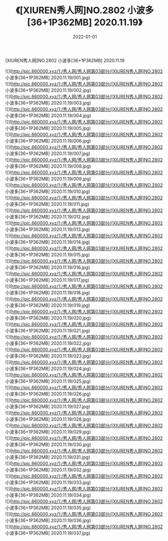 ﻿---
layout: post
title:  《[XIUREN秀人网]NO.2802 小波多[36+1P362MB] 2020.11.19》
date:   2022-01-01
img: http://pic.660000.xyz/1:/秀人网/秀人网第03部分/[XIUREN秀人网]NO.2802 小波多[36+1P362MB] 2020.11.19/000.jpg
categories: [美女, 清纯, 唯美]
---

[XIUREN秀人网]NO.2802 小波多[36+1P362MB] 2020.11.19

 ![](http://pic.660000.xyz/1:/秀人网/秀人网第03部分/[XIUREN秀人网]NO.2802 小波多[36+1P362MB] 2020.11.19/001.jpg) <br>![](http://pic.660000.xyz/1:/秀人网/秀人网第03部分/[XIUREN秀人网]NO.2802 小波多[36+1P362MB] 2020.11.19/002.jpg) <br>![](http://pic.660000.xyz/1:/秀人网/秀人网第03部分/[XIUREN秀人网]NO.2802 小波多[36+1P362MB] 2020.11.19/003.jpg) <br>![](http://pic.660000.xyz/1:/秀人网/秀人网第03部分/[XIUREN秀人网]NO.2802 小波多[36+1P362MB] 2020.11.19/004.jpg) <br>![](http://pic.660000.xyz/1:/秀人网/秀人网第03部分/[XIUREN秀人网]NO.2802 小波多[36+1P362MB] 2020.11.19/005.jpg) <br>![](http://pic.660000.xyz/1:/秀人网/秀人网第03部分/[XIUREN秀人网]NO.2802 小波多[36+1P362MB] 2020.11.19/006.jpg) <br>![](http://pic.660000.xyz/1:/秀人网/秀人网第03部分/[XIUREN秀人网]NO.2802 小波多[36+1P362MB] 2020.11.19/007.jpg) <br>![](http://pic.660000.xyz/1:/秀人网/秀人网第03部分/[XIUREN秀人网]NO.2802 小波多[36+1P362MB] 2020.11.19/008.jpg) <br>![](http://pic.660000.xyz/1:/秀人网/秀人网第03部分/[XIUREN秀人网]NO.2802 小波多[36+1P362MB] 2020.11.19/009.jpg) <br>![](http://pic.660000.xyz/1:/秀人网/秀人网第03部分/[XIUREN秀人网]NO.2802 小波多[36+1P362MB] 2020.11.19/010.jpg) <br>![](http://pic.660000.xyz/1:/秀人网/秀人网第03部分/[XIUREN秀人网]NO.2802 小波多[36+1P362MB] 2020.11.19/011.jpg) <br>![](http://pic.660000.xyz/1:/秀人网/秀人网第03部分/[XIUREN秀人网]NO.2802 小波多[36+1P362MB] 2020.11.19/012.jpg) <br>![](http://pic.660000.xyz/1:/秀人网/秀人网第03部分/[XIUREN秀人网]NO.2802 小波多[36+1P362MB] 2020.11.19/013.jpg) <br>![](http://pic.660000.xyz/1:/秀人网/秀人网第03部分/[XIUREN秀人网]NO.2802 小波多[36+1P362MB] 2020.11.19/014.jpg) <br>![](http://pic.660000.xyz/1:/秀人网/秀人网第03部分/[XIUREN秀人网]NO.2802 小波多[36+1P362MB] 2020.11.19/015.jpg) <br>![](http://pic.660000.xyz/1:/秀人网/秀人网第03部分/[XIUREN秀人网]NO.2802 小波多[36+1P362MB] 2020.11.19/016.jpg) <br>![](http://pic.660000.xyz/1:/秀人网/秀人网第03部分/[XIUREN秀人网]NO.2802 小波多[36+1P362MB] 2020.11.19/017.jpg) <br>![](http://pic.660000.xyz/1:/秀人网/秀人网第03部分/[XIUREN秀人网]NO.2802 小波多[36+1P362MB] 2020.11.19/018.jpg) <br>![](http://pic.660000.xyz/1:/秀人网/秀人网第03部分/[XIUREN秀人网]NO.2802 小波多[36+1P362MB] 2020.11.19/019.jpg) <br>![](http://pic.660000.xyz/1:/秀人网/秀人网第03部分/[XIUREN秀人网]NO.2802 小波多[36+1P362MB] 2020.11.19/020.jpg) <br>![](http://pic.660000.xyz/1:/秀人网/秀人网第03部分/[XIUREN秀人网]NO.2802 小波多[36+1P362MB] 2020.11.19/021.jpg) <br>![](http://pic.660000.xyz/1:/秀人网/秀人网第03部分/[XIUREN秀人网]NO.2802 小波多[36+1P362MB] 2020.11.19/022.jpg) <br>![](http://pic.660000.xyz/1:/秀人网/秀人网第03部分/[XIUREN秀人网]NO.2802 小波多[36+1P362MB] 2020.11.19/023.jpg) <br>![](http://pic.660000.xyz/1:/秀人网/秀人网第03部分/[XIUREN秀人网]NO.2802 小波多[36+1P362MB] 2020.11.19/024.jpg) <br>![](http://pic.660000.xyz/1:/秀人网/秀人网第03部分/[XIUREN秀人网]NO.2802 小波多[36+1P362MB] 2020.11.19/025.jpg) <br>![](http://pic.660000.xyz/1:/秀人网/秀人网第03部分/[XIUREN秀人网]NO.2802 小波多[36+1P362MB] 2020.11.19/026.jpg) <br>![](http://pic.660000.xyz/1:/秀人网/秀人网第03部分/[XIUREN秀人网]NO.2802 小波多[36+1P362MB] 2020.11.19/027.jpg) <br>![](http://pic.660000.xyz/1:/秀人网/秀人网第03部分/[XIUREN秀人网]NO.2802 小波多[36+1P362MB] 2020.11.19/028.jpg) <br>![](http://pic.660000.xyz/1:/秀人网/秀人网第03部分/[XIUREN秀人网]NO.2802 小波多[36+1P362MB] 2020.11.19/029.jpg) <br>![](http://pic.660000.xyz/1:/秀人网/秀人网第03部分/[XIUREN秀人网]NO.2802 小波多[36+1P362MB] 2020.11.19/030.jpg) <br>![](http://pic.660000.xyz/1:/秀人网/秀人网第03部分/[XIUREN秀人网]NO.2802 小波多[36+1P362MB] 2020.11.19/031.jpg) <br>![](http://pic.660000.xyz/1:/秀人网/秀人网第03部分/[XIUREN秀人网]NO.2802 小波多[36+1P362MB] 2020.11.19/032.jpg) <br>![](http://pic.660000.xyz/1:/秀人网/秀人网第03部分/[XIUREN秀人网]NO.2802 小波多[36+1P362MB] 2020.11.19/033.jpg) <br>![](http://pic.660000.xyz/1:/秀人网/秀人网第03部分/[XIUREN秀人网]NO.2802 小波多[36+1P362MB] 2020.11.19/034.jpg) <br>![](http://pic.660000.xyz/1:/秀人网/秀人网第03部分/[XIUREN秀人网]NO.2802 小波多[36+1P362MB] 2020.11.19/035.jpg) <br>![](http://pic.660000.xyz/1:/秀人网/秀人网第03部分/[XIUREN秀人网]NO.2802 小波多[36+1P362MB] 2020.11.19/036.jpg) <br>![](http://pic.660000.xyz/1:/秀人网/秀人网第03部分/[XIUREN秀人网]NO.2802 小波多[36+1P362MB] 2020.11.19/037.jpg) <br>